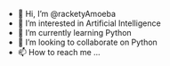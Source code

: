 - 👋 Hi, I’m @racketyAmoeba
- 👀 I’m interested in Artificial Intelligence 
- 🌱 I’m currently learning Python
- 💞️ I’m looking to collaborate on Python
- 📫 How to reach me ...

<!---
racketyAmoeba/racketyAmoeba is a ✨ special ✨ repository because its `README.md` (this file) appears on your GitHub profile.
You can click the Preview link to take a look at your changes.
--->
